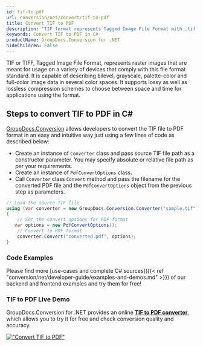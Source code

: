 ```yaml
---
id: tif-to-pdf
url: conversion/net/convert/tif-to-pdf
title: Convert TIF to PDF
description: "TIF format represents Tagged Image File Format with .tif extension. Learn how to convert TIF to PDF file programmatically in C# language using GroupDocs.Conversion for .NET library."
keywords: Convert TIF to PDF in C#
productName: GroupDocs.Conversion for .NET
hideChildren: False
---
```


TIF or TIFF, Tagged Image File Format, represents raster images that are meant for usage on a variety of devices that comply with this file format standard. It is capable of describing bilevel, grayscale, palette-color and full-color image data in several color spaces. It supports lossy as well as lossless compression schemes to choose between space and time for applications using the format.

## Steps to convert TIF to PDF in C#

[GroupDocs.Conversion](https://products.groupdocs.com/conversion/net) allows developers to convert the TIF file to PDF format in an easy and intuitive way just using a few lines of code as described below:

* Create an instance of `Converter` class and pass source TIF file path as a constructor parameter. You may specify absolute or relative file path as per your requirements. 
* Create an instance of `PdfConvertOptions` class.
* Call `Converter` class `Convert` method and pass the filename for the converted PDF file and the `PdfConvertOptions` object from the previous step as parameters.

```csharp
// Load the source TIF file
using (var converter = new GroupDocs.Conversion.Converter("sample.tif"))
{
    // Set the convert options for PDF format
   var options = new PdfConvertOptions();
    // Convert to PDF format
    converter.Convert("converted.pdf", options);
}
```

### Code Examples

Please find more [use-cases and complete C# sources]({{< ref "conversion/net/developer-guide/examples-and-demos.md" >}}) of our backend and frontend examples and try them for free!

### TIF to PDF Live Demo

GroupDocs.Conversion for .NET provides an online [**TIF to PDF converter**](https://products.groupdocs.app/conversion/tif-to-pdf), which allows you to try it for free and check conversion quality and accuracy.

[!["Convert TIF to PDF"](conversion/net/images/convert-to-pdf/convert-tif-to-pdf.png)](https://products.groupdocs.app/conversion/tif-to-pdf)